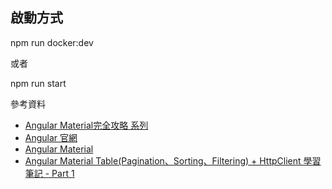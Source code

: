 啟動方式
- 
npm run docker:dev 

或者

npm run start


參考資料
- [Angular Material完全攻略 系列](https://ithelp.ithome.com.tw/users/20020617/ironman/1263)
- [Angular 官網](https://angular.io)
- [Angular Material](https://material.angular.io)
- [Angular Material Table(Pagination、Sorting、Filtering) + HttpClient 學習筆記 - Part 1](https://medium.com/itsems-frontend/angular-material-table-pagination-sorting-filtering-httpclient-%E5%AD%B8%E7%BF%92%E7%AD%86%E8%A8%98-part-1-9f924e78df4f)
 
